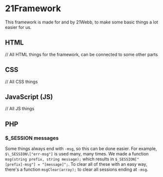# 21Framework
This framework is made for and by 21Webb, to make some basic things a lot easier for us.

## HTML
// All HTML things for the framework, can be connected to some other parts

## CSS
// All CSS things

## JavaScript (JS)
// All JS things

## PHP
### $\_SESSION messages
Some things always end with `-msg`, so this can be done easier. For example, `$\_SESSION\["err-msg"]` is used many, many times. We made a function `msg(string prefix, string message);` which results in `$_SESSION["[prefix]-msg"] = "[message]";`. 
To clear all of these with an easy way, there's a function `msgClear(array);` to clear all sessions ending at `-msg`. 



